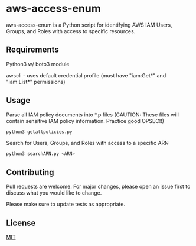 # aws-access-enum

aws-access-enum is a Python script for identifying AWS IAM Users, Groups, and Roles with access to specific resources.

## Requirements

Python3 w/ boto3 module

awscli - uses default credential profile (must have "iam:Get\*" and "iam:List\*" permissions)


## Usage

Parse all IAM policy documents into *\.p files (CAUTION: These files will contain sensitive IAM policy information. Practice good OPSEC!!)
```bash
python3 getallpolicies.py
```

Search for Users, Groups, and Roles with access to a specific ARN
```bash
python3 searchARN.py <ARN>
```

## Contributing
Pull requests are welcome. For major changes, please open an issue first to discuss what you would like to change.

Please make sure to update tests as appropriate.

## License
[MIT](https://choosealicense.com/licenses/mit/)